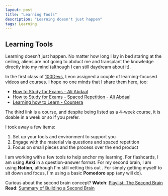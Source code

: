 ```yaml
---
layout: post
title: "Learning Tools"
description: "Learning doesn't just happen"
tags: Learning
---
```

## Learning Tools

Learning doesn't just happen. No matter how long I lay in bed staring at the ceiling, aliens are not going to abduct me and transplant the knowledge directly into my mind (although I can still daydream about it).

In the first class of [100Devs](https://leonnoel.com/100devs/), Leon assigned a couple of learning-focused videos and courses. I hope no one minds that I share them here, too:
* [How to Study for Exams - Ali Abdaal](https://www.youtube.com/watch?v=ukLnPbIffxE)
* [How to Study for Exams - Spaced Repetition - Ali Abdaal](https://www.youtube.com/watch?v=Z-zNHHpXoMM)
* [Learning how to Learn - Coursera](https://www.coursera.org/learn/learning-how-to-learn/home/welcome)

The third link is a course, and despite being listed as a 4-week course, it is doable in a week or so if you prefer. 

I took away a few items:
1. Set up your tools and environment to support you
2. Engage with the material via questions and spaced repetition
3. Focus on small pieces and the process over the end product

I am working with a few tools to help anchor my learning. For flashcards, I am using **Anki** in a question-answer format. For my second brain, I am using **Notion**, although I'm still vetting this out . For simply getting myself to sit down and focus, I'm using a basic **Pomodoro** app (any will do).

Curious about the second brain concept?
    **Watch**: [Playlist: The Second Brain](https://youtu.be/OP3dA2GcAh8)
    **Read**: [Summary of Building a Second Brain](https://fortelabs.co/blog/basboverview/)